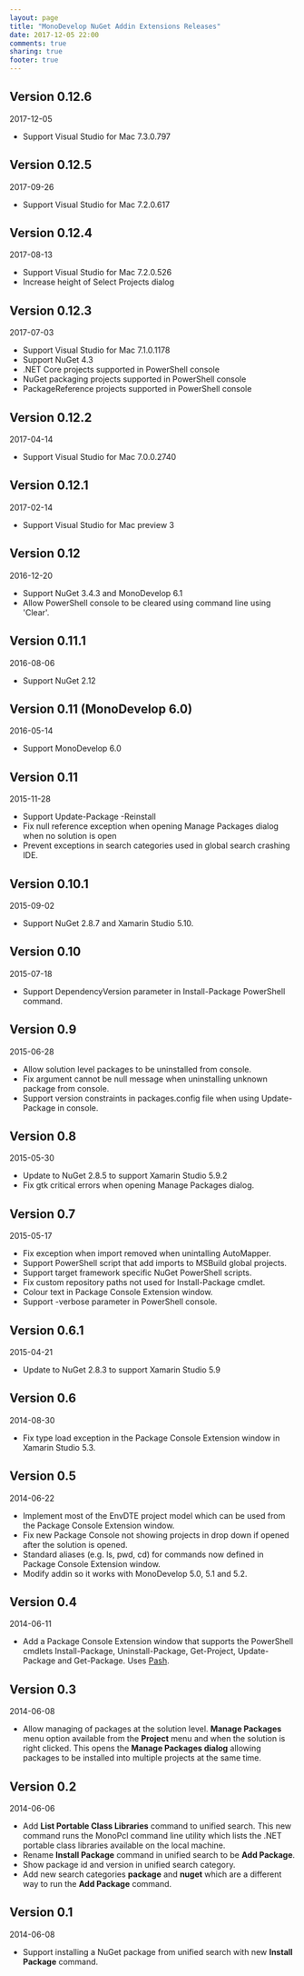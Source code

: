 ```yaml
---
layout: page
title: "MonoDevelop NuGet Addin Extensions Releases"
date: 2017-12-05 22:00
comments: true
sharing: true
footer: true
---
```


## Version 0.12.6

2017-12-05

 * Support Visual Studio for Mac 7.3.0.797

## Version 0.12.5

2017-09-26

 * Support Visual Studio for Mac 7.2.0.617

## Version 0.12.4

2017-08-13

 * Support Visual Studio for Mac 7.2.0.526
 * Increase height of Select Projects dialog

## Version 0.12.3

2017-07-03

 * Support Visual Studio for Mac 7.1.0.1178
 * Support NuGet 4.3
 * .NET Core projects supported in PowerShell console
 * NuGet packaging projects supported in PowerShell console
 * PackageReference projects supported in PowerShell console

## Version 0.12.2

2017-04-14

 * Support Visual Studio for Mac 7.0.0.2740

## Version 0.12.1

2017-02-14

 * Support Visual Studio for Mac preview 3

## Version 0.12

2016-12-20

 * Support NuGet 3.4.3 and MonoDevelop 6.1
 * Allow PowerShell console to be cleared using command line using 'Clear'.

## Version 0.11.1

2016-08-06

 * Support NuGet 2.12

## Version 0.11 (MonoDevelop 6.0)

2016-05-14

 * Support MonoDevelop 6.0

## Version 0.11

2015-11-28

 * Support Update-Package -Reinstall
 * Fix null reference exception when opening Manage Packages dialog when no solution is open
 * Prevent exceptions in search categories used in global search crashing IDE.

## Version 0.10.1

2015-09-02

 * Support NuGet 2.8.7 and Xamarin Studio 5.10.

## Version 0.10

2015-07-18

 * Support DependencyVersion parameter in Install-Package PowerShell command.
 
## Version 0.9

2015-06-28

 * Allow solution level packages to be uninstalled from console.
 * Fix argument cannot be null message when uninstalling unknown package from console.
 * Support version constraints in packages.config file when using Update-Package in console.

## Version 0.8

2015-05-30

 * Update to NuGet 2.8.5 to support Xamarin Studio 5.9.2
 * Fix gtk critical errors when opening Manage Packages dialog.

## Version 0.7

2015-05-17

 * Fix exception when import removed when unintalling AutoMapper. 
 * Support PowerShell script that add imports to MSBuild global projects. 
 * Support target framework specific NuGet PowerShell scripts. 
 * Fix custom repository paths not used for Install-Package cmdlet.
 * Colour text in Package Console Extension window. 
 * Support -verbose parameter in PowerShell console. 

## Version 0.6.1

2015-04-21

 * Update to NuGet 2.8.3 to support Xamarin Studio 5.9
 
## Version 0.6

2014-08-30

 * Fix type load exception in the Package Console Extension window in Xamarin Studio 5.3.

## Version 0.5

2014-06-22

 * Implement most of the EnvDTE project model which can be used from the Package Console Extension window.
 * Fix new Package Console not showing projects in drop down if opened after the solution is opened.
 * Standard aliases (e.g. ls, pwd, cd) for commands now defined in Package Console Extension window.
 * Modify addin so it works with MonoDevelop 5.0, 5.1 and 5.2.

## Version 0.4

2014-06-11

 * Add a Package Console Extension window that supports the PowerShell cmdlets Install-Package, Uninstall-Package, Get-Project, Update-Package and Get-Package. Uses [Pash](http://pash-project.github.io/).

## Version 0.3

2014-06-08

 * Allow managing of packages at the solution level. **Manage Packages** menu option available from the **Project** menu and
when the solution is right clicked. This opens the **Manage Packages dialog** allowing packages to be installed into multiple projects
at the same time.

## Version 0.2

2014-06-06

 * Add **List Portable Class Libraries** command to unified search. This new command runs the MonoPcl command line utility which lists the .NET portable class libraries available on the local machine.
 * Rename **Install Package** command in unified search to be **Add Package**.
 * Show package id and version in unified search category.
 * Add new search categories **package** and **nuget** which are a different way to run the **Add Package** command.

## Version 0.1

2014-06-08

 * Support installing a NuGet package from unified search with new **Install Package** command.
 